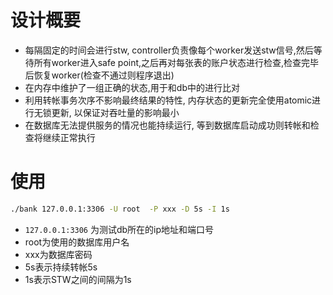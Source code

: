 

# 设计概要

 - 每隔固定的时间会进行stw, controller负责像每个worker发送stw信号,然后等待所有worker进入safe point,之后再对每张表的账户状态进行检查,检查完毕后恢复worker(检查不通过则程序退出)
 - 在内存中维护了一组正确的状态,用于和db中的进行比对
 - 利用转帐事务次序不影响最终结果的特性, 内存状态的更新完全使用atomic进行无锁更新, 以保证对吞吐量的影响最小
 - 在数据库无法提供服务的情况也能持续运行, 等到数据库启动成功则转帐和检查将继续正常执行
 
 
# 使用

```bash
./bank 127.0.0.1:3306 -U root  -P xxx -D 5s -I 1s
```

 - `127.0.0.1:3306` 为测试db所在的ip地址和端口号
 - root为使用的数据库用户名
 - xxx为数据库密码
 - 5s表示持续转帐5s
 - 1s表示STW之间的间隔为1s